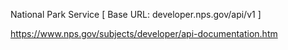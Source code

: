 National Park Service
[ Base URL: developer.nps.gov/api/v1 ]

https://www.nps.gov/subjects/developer/api-documentation.htm